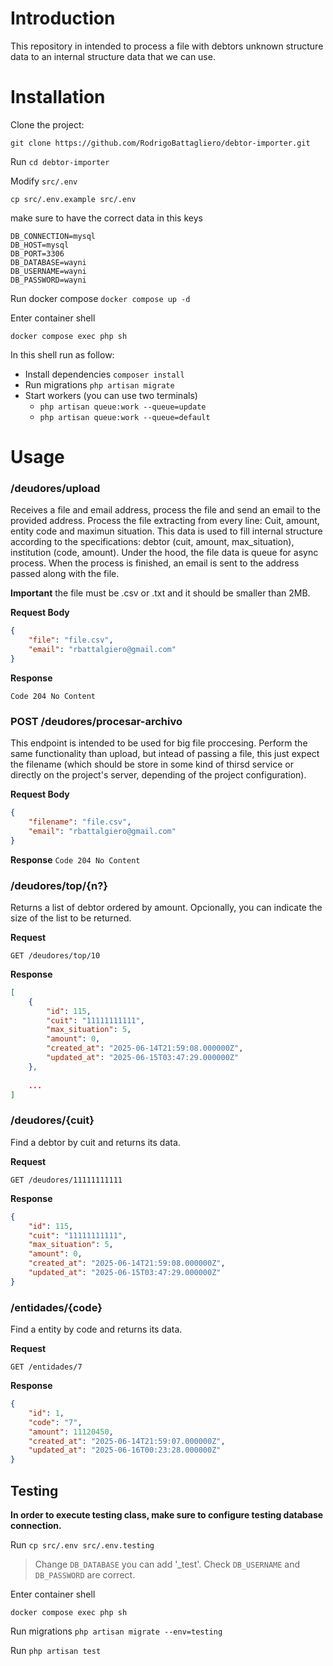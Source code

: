 # Introduction
This repository in intended to process a file with debtors unknown structure data to an internal structure data that we can use.

# Installation
Clone the project: 

`git clone https://github.com/RodrigoBattagliero/debtor-importer.git`

Run `cd debtor-importer`

Modify `src/.env`

`cp src/.env.example src/.env`

make sure to have the correct data in this keys

```
DB_CONNECTION=mysql
DB_HOST=mysql
DB_PORT=3306
DB_DATABASE=wayni
DB_USERNAME=wayni
DB_PASSWORD=wayni
```

Run docker compose
`docker compose up -d`

Enter container shell

`docker compose exec php sh`

In this shell run as follow:
- Install dependencies `composer install`
- Run migrations `php artisan migrate`
- Start workers (you can use two terminals)
    - `php artisan queue:work --queue=update`
    - `php artisan queue:work --queue=default`


# Usage

### /deudores/upload

Receives a file and email address, process the file and send an email to the provided address.
Process the file extracting from every line: Cuit, amount, entity code and maximun situation. 
This data is used to fill internal structure according to the specifications: debtor (cuit, amount, max_situation), institution (code, amount). 
Under the hood, the file data is queue for async process.
When the process is finished, an email is sent to the address passed along with the file.

**Important** the file must be .csv or .txt and it should be smaller than 2MB.

**Request Body**
```json
{
    "file": "file.csv",
    "email": "rbattalgiero@gmail.com"
}
```

**Response** 

`Code 204 No Content`

### POST /deudores/procesar-archivo
This endpoint is intended to be used for big file proccesing. 
Perform the same functionality than upload, but intead of passing a file, this just expect the filename (which should be store in some kind of thirsd service or directly on the project's server, depending of the project configuration).

**Request Body**
```json
{
    "filename": "file.csv",
    "email": "rbattalgiero@gmail.com"
}
```

**Response** 
`Code 204 No Content`

### /deudores/top/{n?}

Returns a list of debtor ordered by amount. Opcionally, you can indicate the size of the list to be returned.

**Request**

`GET /deudores/top/10`

**Response**
```json
[
	{
		"id": 115,
		"cuit": "11111111111",
		"max_situation": 5,
		"amount": 0,
		"created_at": "2025-06-14T21:59:08.000000Z",
		"updated_at": "2025-06-15T03:47:29.000000Z"
	},
    
    ...
]
```


### /deudores/{cuit}
Find a debtor by cuit and returns its data.

**Request**

`GET /deudores/11111111111`

**Response**
```json
{
	"id": 115,
	"cuit": "11111111111",
	"max_situation": 5,
	"amount": 0,
	"created_at": "2025-06-14T21:59:08.000000Z",
	"updated_at": "2025-06-15T03:47:29.000000Z"
}
```

### /entidades/{code}
Find a entity by code and returns its data.

**Request**

`GET /entidades/7`

**Response**
```json
{
	"id": 1,
	"code": "7",
	"amount": 11120450,
	"created_at": "2025-06-14T21:59:07.000000Z",
	"updated_at": "2025-06-16T00:23:28.000000Z"
}

```

## Testing

**In order to execute testing class, make sure to configure testing database connection.**

Run `cp src/.env src/.env.testing`

> Change `DB_DATABASE` you can add '_test'. 
> Check `DB_USERNAME` and `DB_PASSWORD` are correct.

Enter container shell

`docker compose exec php sh`

Run migrations `php artisan migrate --env=testing`

Run `php artisan test`